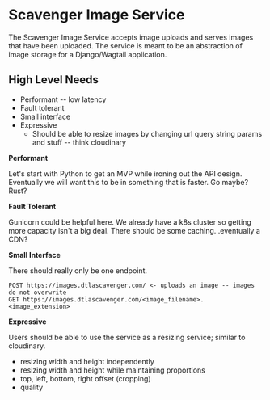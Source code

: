 # Scavenger Image Service

The Scavenger Image Service accepts image uploads and serves images that have been uploaded.
The service is meant to be an abstraction of image storage for a Django/Wagtail application.

## High Level Needs

* Performant -- low latency
* Fault tolerant
* Small interface
* Expressive
  * Should be able to resize images by changing url query string params and stuff -- think cloudinary

**Performant**

Let's start with Python to get an MVP while ironing out the API design. Eventually we will want this to
be in something that is faster. Go maybe? Rust?


**Fault Tolerant**

Gunicorn could be helpful here. We already have a k8s cluster so getting more capacity isn't a big deal.
There should be some caching...eventually a CDN?

**Small Interface**

There should really only be one endpoint.

    POST https://images.dtlascavenger.com/ <- uploads an image -- images do not overwrite
    GET https://images.dtlascavenger.com/<image_filename>.<image_extension>

**Expressive**

Users should be able to use the service as a resizing service; similar to cloudinary.

* resizing width and height independently
* resizing width and height while maintaining proportions
* top, left, bottom, right offset (cropping)
* quality
